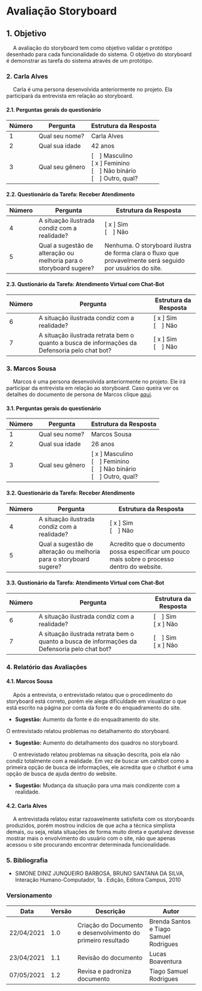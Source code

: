 # Avaliação Storyboard

## 1. Objetivo

<p> &emsp; A avaliação do storyboard tem como objetivo validar o protótipo desenhado para cada funcionalidade do sistema.
O objetivo do storyboard é demonstrar as tarefa do sistema através de um protótipo.</p>

### 2. Carla Alves

<p> &emsp; Carla é uma persona desenvolvida anteriormente no projeto. Ela participará da entrevista em relação ao storyboard.</p>

#### 2.1. Perguntas gerais do questionário

| Número | Pergunta        | Estrutura da Resposta                                                                    |
| ------ | --------------- | ---------------------------------------------------------------------------------------- |
| 1      | Qual seu nome?  | Carla Alves                                                                              |
| 2      | Qual sua idade  | 42 anos                                                                                  |
| 3      | Qual seu gênero | [&emsp;] Masculino<br/>[ x ] Feminino<br/>[&emsp;] Não binário<br/>[&emsp;] Outro, qual? |

#### 2.2. Questionário da Tarefa: Receber Atendimento

| Número | Pergunta                                                           | Estrutura da Resposta                                                                                     |
| ------ | ------------------------------------------------------------------ | --------------------------------------------------------------------------------------------------------- |
| 4      | A situação ilustrada condiz com a realidade?                       | [ x ] Sim</br>[&emsp;] Não                                                                                |
| 5      | Qual a sugestão de alteração ou melhoria para o storyboard sugere? | Nenhuma. O storyboard ilustra de forma clara o fluxo que provavelmente será seguido por usuários do site. |

#### 2.3. Qustionário da Tarefa: Atendimento Virtual com Chat-Bot

| Número | Pergunta                                                                                      | Estrutura da Resposta      |
| ------ | --------------------------------------------------------------------------------------------- | -------------------------- |
| 6      | A situação ilustrada condiz com a realidade?                                                  | [ x ] Sim</br>[&emsp;] Não |
| 7      | A situação ilustrada retrata bem o quanto a busca de informações da Defensoria pelo chat bot? | [ x ] Sim</br>[&emsp;] Não |

### 3. Marcos Sousa

<p> &emsp; Marcos é uma persona desenvolvida anteriormente no projeto. Ele irá participar da entrevista em relação ao storyboard. Caso queira ver os detalhes do documento de persona de Marcos clique <a href="https://interacao-humano-computador.github.io/2020.2-DefensoriaSP/an%C3%A1lise-de-requisitos/personas/#persona-primaria">aqui</a>.</p>

#### 3.1. Perguntas gerais do questionário

| Número | Pergunta        | Estrutura da Resposta                                                                    |
| ------ | --------------- | ---------------------------------------------------------------------------------------- |
| 1      | Qual seu nome?  | Marcos Sousa                                                                             |
| 2      | Qual sua idade  | 26 anos                                                                                  |
| 3      | Qual seu gênero | [ x ] Masculino<br/>[&emsp;] Feminino<br/>[&emsp;] Não binário<br/>[&emsp;] Outro, qual? |

#### 3.2. Questionário da Tarefa: Receber Atendimento

| Número | Pergunta                                                           | Estrutura da Resposta                                                                        |
| ------ | ------------------------------------------------------------------ | -------------------------------------------------------------------------------------------- |
| 4      | A situação ilustrada condiz com a realidade?                       | [ x ] Sim</br>[&emsp;] Não                                                                   |
| 5      | Qual a sugestão de alteração ou melhoria para o storyboard sugere? | Acredito que o documento possa especificar um pouco mais sobre o processo dentro do website. |

#### 3.3. Qustionário da Tarefa: Atendimento Virtual com Chat-Bot

| Número | Pergunta                                                                                      | Estrutura da Resposta      |
| ------ | --------------------------------------------------------------------------------------------- | -------------------------- |
| 6      | A situação ilustrada condiz com a realidade?                                                  | [&emsp;] Sim</br>[ x ] Não |
| 7      | A situação ilustrada retrata bem o quanto a busca de informações da Defensoria pelo chat bot? | [&emsp;] Sim</br>[ x ] Não |

### 4. Relatório das Avaliações

#### 4.1. Marcos Sousa

<p> &emsp; Após a entrevista, o entrevistado relatou que o procedimento do storyboard está correto, porém ele alega dificuldade em visualizar o que está escrito na página por conta da fonte e do enquadramento do site.</p>

<p><ul><li><strong>Sugestão:</strong> Aumento da fonte e do enquadramento do site.</li></ul></p>

O entrevistado relatou problemas no detalhamento do storyboard.

<p><ul><li><strong>Sugestão:</strong> Aumento do detalhamento dos quadros no storyboard.</li></ul></p>

<p> &emsp; O entrevistado relatou problemas na situação descrita, pois ela não condiz totalmente com a realidade. Em vez de buscar um cahtbot como a primeira opção de busca de informações, ele acredita que o chatbot é uma opção de busca de ajuda dentro do website.</p>
<p><ul><li><strong>Sugestão:</strong> Mudança da situação para uma mais condizente com a realidade.</li></ul></p>

#### 4.2. Carla Alves

<p> &emsp; A entrevistada relatou estar razoavelmente satisfeita com os storyboards produzidos, porém mostrou indicios de que acha a técnica simplista demais, ou seja, relata situações de forma muito direta e quetalvez devesse mostrar mais o envolvimento do usuário com o site, não que apenas acessou o site procurando encontrar determinada funcionalidade.</p>

### 5. Bibliografia

- SIMONE DINIZ JUNQUEIRO BARBOSA, BRUNO SANTANA DA SILVA, Interação Humano-Computador, 1a . Edição, Editora Campus, 2010

### Versionamento

| Data       | Versão | Descrição                                                    | Autor                                  |
| ---------- | ------ | ------------------------------------------------------------ | -------------------------------------- |
| 22/04/2021 | 1.0    | Criação do Documento e desenvolvimento do primeiro resultado | Brenda Santos e Tiago Samuel Rodrigues |
| 23/04/2021 | 1.1   | Revisão do documento                                         | Lucas Boaventura                       |
| 07/05/2021 |  1.2   | Revisa e padroniza documento | Tiago Samuel Rodrigues |
